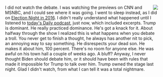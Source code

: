 <img src="http://scripting.com/2016/11/12/trump.png" border="0" align="right">I did not watch the debate. I was watching the previews on CNN and MSNBC, and I could see where it was going. I went to sleep instead, as I did on <a href="http://scripting.com/2016/11/09/whyTrump.html">Election Night in 2016</a>. I didn't really understand what happened until I listened to <a href="https://www.nytimes.com/2020/09/30/podcasts/the-daily/presidential-debate-election-trump-biden.html">today's Daily podcast</a>, just now, which included excerpts. Trump is dominant. He really practiced dominance. He's got a knack for it. About halfway through the show I realized this is what happens when you debate a troll. You never get to finish a thought, he always has another nit to pick, an annoying way to say something. He disrespects your dead son. He makes it about him, 100 percent. There's no room for anyone else. He was awful on his town hall a couple of weeks ago. A bluff? Anyway, I never thought Biden should debate him, or it should have been with rules that made it impossible for Trump to talk over him. Trump owned the stage last night. Glad I didn't watch, from what I can tell it was a total nightmare. 
